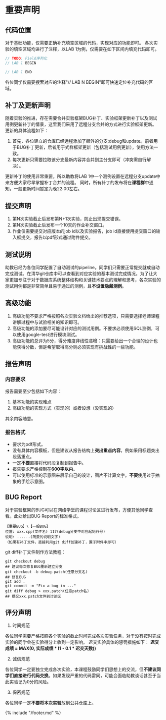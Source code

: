 # 重要声明

## 代码位置

对于基础功能，仅需要正确补充填空区域的代码，实现对应的功能即可。
各次实验的填空区域均进行了注释，以LAB 1为例，仅需要在如下区间内填充代码即可。
```c++
// TODO: Field序列化
// LAB 1 BEGIN

// LAB 1 END
```
各位同学仅需要搜索对应的注释"// LAB N BEGIN"即可快速定位补充代码的区域。

## 补丁及更新声明
随着实验的推进，存在需要合并实验框架BUG补丁、实验框架更新补丁以及测试用例更新补丁的情景，这里我们采用了远程分支合并的方式进行实验框架更新。
更新的具体流程如下：
1. 首先，各位建立的仓库已经远程添加了额外的分支:debug和update。前者用于BUG补丁更新，后者用于式样框架更新（包括测试用例更新），使用方法一致。
2. 每次更新只需要拉取该分支最新内容并合并到主分支即可（冲突需自行解决）。

更新补丁的使用非常重要。所以助教将LAB 1中一个测例设置在远程分支update中来方便大家尽早掌握补丁合并的流程。
同时，所有补丁的发布将在**课程群**中通知，一般更新时间暂定为晚22:00左右。

## 提交声明
1. 第N次实验截止后发布第N+1次实验，防止出现提交错误。
2. 第N次实验截止后发布一个10天的作业补交窗口。
3. 作业仅需要提交对应版本的job id以及实验报告，job id直接使用提交窗口的输入框提交，报告以pdf形式通过附件提交。

## 测试说明
助教已经为各位同学配置了自动测试的pipeline，同学们只需要正常提交就成自动完成测试。在清华git仓库中可以查看到对应实验的基本测试完成情况。为了让大家更加专注于对于数据库系统整体结构和关键技术要点的理解和思考，各次实验的测试用例都是非常简单且易于通过的测例，且**不设置隐藏测例**。

## 高级功能
1. 高级功能不要求严格按照各次实验文档给出的推荐选项，只需要选择老师课程讲解过程中与试验相关的知识即可。
2. 高级功能的添加要尽可能设计对应的测试用例。不要求必须使用SQL测例，可以使用google-test进行模块测试。
3. 高级功能的总评为5分，得分难度非线性递增：只需要给出一个合理的设计也能获得分数，但是希望取得高分则必须实现有挑战性的一些功能。


## 报告声明
### 内容要求
报告需要至少包括如下内容：
1. 基本功能的实现难点
2. 高级功能的实现方式（实现的）或者设想（没实现的）

其余内容随意。

### 报告格式
- 要求为pdf形式。
- 没有具体内容模板，但是建议从报告结构上**突出重点内容**，例如采用标题突出段落重点。
- 一定**不要**直接将代码段复制到报告中。
- 报告要求严格控制在**600字以内**。
- 可以使用标准的示意图来展示自己的设计，图片不计算文字。**不要**使用过于抽象的手绘示意图。

## BUG Report
对于实验框架的BUG可以在网络学堂的课程讨论区进行发布，方便其他同学查看。此处给出BUG Report的标准格式。
```
【重要BUG】\【一般BUG】
位置: xxx.cpp(文件名) 117(debug分支中对应起始行号)
说明: ......(简要的说明文字)
（如果有补丁文件，直接利用git diff创建补丁，置于附件中即可） 
```

git diff补丁文件制作方法教程：
```
git checkout debug
## 建议每次修复BUG重新建立分支
git checkout -b debug-patch(任意分支名)
## 修复BUG
git add .
git commit -m "Fix a bug in ..."
git diff debug > xxx.patch(任意patch名)
## 提交xxx.patch文件到讨论区
```


## 评分声明

1. 时间规范

各位同学需要严格按照各个实验的截止时间完成各次实验任务，对于没有按时完成实验的同学会在实验得分上收到一定影响。
迟交实验具体的惩罚措施如下：
**迟交成绩 = MAX(0, 实际成绩 * (1 - 0.1 * 迟交天数))**

2. 诚信规范

各位同学一定要独立完成各次实验，本课程鼓励同学们思想上的交流，但**不建议同学们直接进行代码交换**。如果发现严重的代码雷同，可能会面临助教谈话甚至于当此实验记为0分的风险。

3. 保密规范

各位同学一定**不要将本次实验**放到公共仓库上。

{% include "/footer.md" %}
